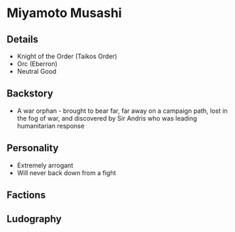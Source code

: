 # Miyamoto Musashi

## Details
- Knight of the Order (Taikos Order)
- Orc (Eberron)
- Neutral Good

## Backstory
- A war orphan - brought to bear far, far away on a campaign path, lost in the fog of war, and discovered by Sir Andris who was leading humanitarian response

## Personality
- Extremely arrogant
- Will never back down from a fight

## Factions

## Ludography
